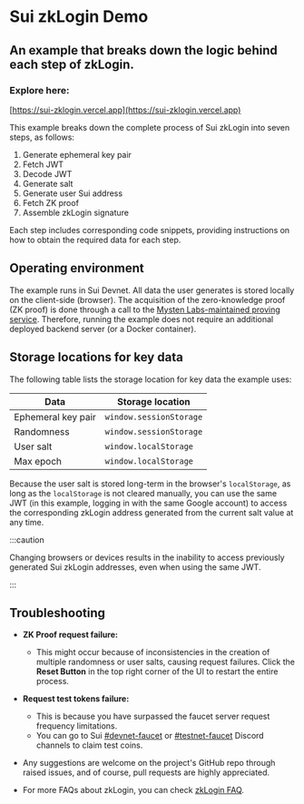 # Sui zkLogin Demo

## An example that breaks down the logic behind each step of zkLogin.

### Explore here:
[https://sui-zklogin.vercel.app](https://sui-zklogin.vercel.app)

This example breaks down the complete process of Sui zkLogin into seven steps, as follows:

1. Generate ephemeral key pair
2. Fetch JWT
3. Decode JWT
4. Generate salt
5. Generate user Sui address
6. Fetch ZK proof
7. Assemble zkLogin signature

Each step includes corresponding code snippets, providing instructions on how to obtain the required data for each step.

## Operating environment

The example runs in Sui Devnet. All data the user generates is stored locally on the client-side (browser). The acquisition of the zero-knowledge proof (ZK proof) is done through a call to the [Mysten Labs-maintained proving service](../zklogin.mdx#call-the-mysten-labs-maintained-proving-service). Therefore, running the example does not require an additional deployed backend server (or a Docker container).

## Storage locations for key data

The following table lists the storage location for key data the example uses:

| Data | Storage location |
| --- | --- |
| Ephemeral key pair | `window.sessionStorage` |
| Randomness | `window.sessionStorage` | 
| User salt | `window.localStorage` | 
| Max epoch | `window.localStorage` | 

Because the user salt is stored long-term in the browser's `localStorage`, as long as the `localStorage` is not cleared manually, you can use the same JWT (in this example, logging in with the same Google account) to access the corresponding zkLogin address generated from the current salt value at any time.

:::caution

Changing browsers or devices results in the inability to access previously generated Sui zkLogin addresses, even when using the same JWT.

:::

## Troubleshooting

- **ZK Proof request failure:**
  - This might occur because of inconsistencies in the creation of multiple randomness or user salts, causing request failures. Click the **Reset Button** in the top right corner of the UI to restart the entire process.

- **Request test tokens failure:**
  - This is because you have surpassed the faucet server request frequency limitations. 
  - You can go to Sui [#devnet-faucet](https://discord.com/channels/916379725201563759/971488439931392130) or [#testnet-faucet](https://discord.com/channels/916379725201563759/1037811694564560966) Discord channels to claim test coins.

- Any suggestions are welcome on the project's GitHub repo through raised issues, and of course, pull requests are highly appreciated.

- For more FAQs about zkLogin, you can check [zkLogin FAQ](../zklogin.mdx#faq).